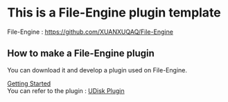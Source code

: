 # This is a File-Engine plugin template
File-Engine : https://github.com/XUANXUQAQ/File-Engine

## How to make a File-Engine plugin
You can download it and develop a plugin used on File-Engine.

[Getting Started](https://github.com/XUANXUQAQ/File-Engine-Plugin-Template/wiki/Getting-Started)   
You can refer to the plugin : [UDisk Plugin](https://github.com/XUANXUQAQ/File-Engine-UDisk-Plugin)
